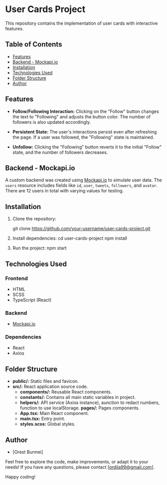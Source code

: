 # User Cards Project

This repository contains the implementation of user cards with interactive features.

## Table of Contents

- [Features](#features)
- [Backend - Mockapi.io](#backend---mockapio)
- [Installation](#installation)
- [Technologies Used](#technologies-used)
- [Folder Structure](#folder-structure)
- [Author](#author)

## Features

- **Follow/Following Interaction:** Clicking on the "Follow" button changes the text to "Following" and adjusts the button color. The number of followers is also updated accordingly.

- **Persistent State:** The user's interactions persist even after refreshing the page. If a user was followed, the "Following" state is maintained.

- **Unfollow:** Clicking the "Following" button reverts it to the initial "Follow" state, and the number of followers decreases.

## Backend - Mockapi.io

A custom backend was created using [Mockapi.io](https://www.mockapi.io/) to simulate user data. The `users` resource includes fields like `id`, `user`, `tweets`, `followers`, and `avatar`. There are 12 users in total with varying values for testing.

## Installation

1. Clone the repository:

   git clone https://github.com/your-username/user-cards-project.git

2. Install dependencies:
   cd user-cards-project
   npm install

3. Run the project:
   npm start

## Technologies Used

### Frontend

- HTML
- SCSS
- TypeScript (React)

### Backend

- [Mockapi.io](https://www.mockapi.io/)

### Dependencies

- React
- Axios

## Folder Structure

- **public/:** Static files and favicon.
- **src/:** React application source code.
  - **components/:** Reusable React components.
  - **constants/:** Contains all main static variables in project.
  - **helpers/:** API service (Axios instance), аunction to redact numbers, function to use localStorage.
    **pages/:** Pages components.
  - **App.tsx:** Main React component.
  - **main.tsx:** Entry point.
  - **styles.scss:** Global styles.

## Author

- [Orest Burmei]

Feel free to explore the code, make improvements, or adapt it to your needs! If you have any questions, please contact [ordila99@gmail.com].

Happy coding!
